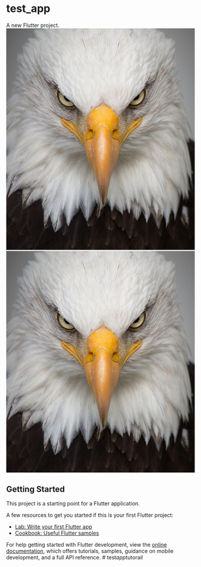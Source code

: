 # test_app

A new Flutter project.
![App Preview](assets/images/egle.jpg)
![App Preview](https://github.com/Shahporan73/test_app_tutorail/blob/main/assets/images/egle.jpg)

## Getting Started

This project is a starting point for a Flutter application.

A few resources to get you started if this is your first Flutter project:

- [Lab: Write your first Flutter app](https://docs.flutter.dev/get-started/codelab)
- [Cookbook: Useful Flutter samples](https://docs.flutter.dev/cookbook)

For help getting started with Flutter development, view the
[online documentation](https://docs.flutter.dev/), which offers tutorials,
samples, guidance on mobile development, and a full API reference.
#   t e s t _ a p p _ t u t o r a i l 
 
 
